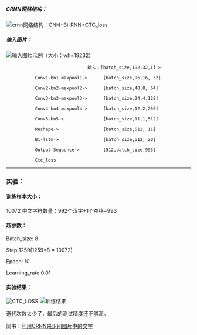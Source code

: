 ##### CRNN网络结构：
![crnn网络结构：CNN+Bi-RNN+CTC_loss](https://i.loli.net/2018/10/25/5bd15c9aabc36.png
)

##### 输入图片：
![输入图片示例（大小：w*h=192*32）](https://i.loli.net/2018/10/25/5bd15d3e8b4de.jpg
)

                                   输入：[batch_size,192,32,1]->

               Conv1-bn1-maxpool1->      [batch_size,96,16, 32]

               Conv2-bn2-maxpool2->      [batch_size,48,8, 64]

               Conv3-bn3-maxpool3->      [batch_size,24,4,128]

               Conv4-bn4-maxpool4->      [batch_size,12,2,256]

               Conv5-bn5->               [batch_size,11,1,512]

               Reshape->                 [batch_size,512, 11]

               Bi-lstm->                 [batch_size,512, 20]

               Output Sequence->         [512,batch_size,993]

               Ctc_loss

***
### 实验：

#### 训练样本大小：
10072 中文字符数量：992个汉字+1个空格=993

#### 超参数：

Batch_size: 8

Step:1259(1259*8 = 10072)

Epoch: 10

Learning_rate:0.01
#### 实验结果：
![CTC_LOSS](https://i.loli.net/2018/10/25/5bd15ea6a51fd.png
)
![训练结果](https://i.loli.net/2018/10/25/5bd15ea660987.png
)

迭代次数太少了，最后的测试精度还不够高。

简书：[利用CRNN来识别图片中的文字](https://www.jianshu.com/p/085c2f6ab886)
